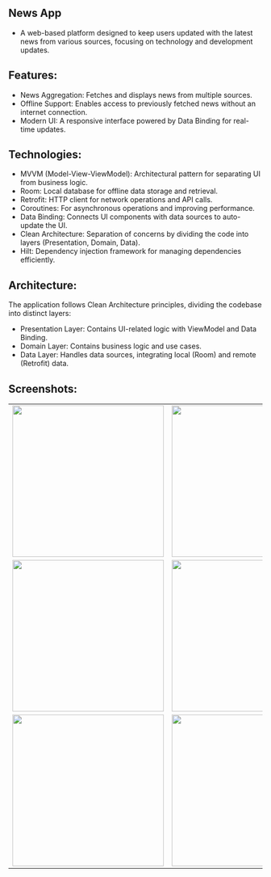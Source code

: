 ## News App
- A web-based platform designed to keep users updated with the latest news from various sources, focusing on technology and development updates.

## Features:
- News Aggregation: Fetches and displays news from multiple sources.
- Offline Support: Enables access to previously fetched news without an internet connection.
- Modern UI: A responsive interface powered by Data Binding for real-time updates.

## Technologies:
- MVVM (Model-View-ViewModel): Architectural pattern for separating UI from business logic.
- Room: Local database for offline data storage and retrieval.
- Retrofit: HTTP client for network operations and API calls.
- Coroutines: For asynchronous operations and improving performance.
- Data Binding: Connects UI components with data sources to auto-update the UI.
- Clean Architecture: Separation of concerns by dividing the code into layers (Presentation, Domain, Data).
- Hilt: Dependency injection framework for managing dependencies efficiently.

## Architecture:
The application follows Clean Architecture principles, dividing the codebase into distinct layers:
- Presentation Layer: Contains UI-related logic with ViewModel and Data Binding.
- Domain Layer: Contains business logic and use cases.
- Data Layer: Handles data sources, integrating local (Room) and remote (Retrofit) data.

## Screenshots:

<table>
  <tr>
    <td><img src="https://github.com/user-attachments/assets/60aaafa0-40b3-4e4b-a6a5-3c59c281ed77" width="300"></td>
    <td><img src="https://github.com/user-attachments/assets/1ee9e1db-080b-4580-ab9e-8e91ae421e82" width="300"></td>
  </tr>
  <tr>
    <td><img src="https://github.com/user-attachments/assets/4f13f2c0-78e1-4231-bd7a-a92231a39411" width="300"></td>
    <td><img src="https://github.com/user-attachments/assets/9ce6f124-8df4-4d03-81f0-237a392af8de" width="300"></td>
  </tr>
  <tr>
   <td><img src="https://github.com/user-attachments/assets/40070913-ad29-46b2-8e5d-e3377dfd9c42" width="300"></td>
   <td><img src="https://github.com/user-attachments/assets/53970169-b6e5-405b-ac06-5f09eb81a856" width="300"></td>
  </tr>
</table>


